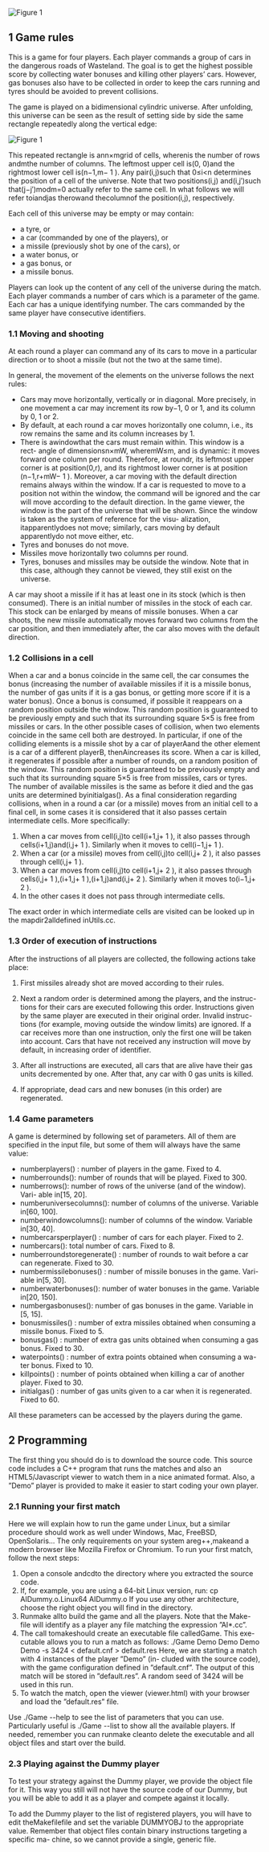 ![Figure 1](https://github.com/bouhormq/MADMAX/blob/main/mad-max-banner.png)

## 1 Game rules

This is a game for four players. Each player commands a group of cars in the
dangerous roads of Wasteland. The goal is to get the highest possible score by
collecting water bonuses and killing other players’ cars. However, gas bonuses
also have to be collected in order to keep the cars running and tyres should be
avoided to prevent collisions.

The game is played on a bidimensional cylindric universe. After unfolding,
this universe can be seen as the result of setting side by side the same rectangle
repeatedly along the vertical edge:

![Figure 1](https://github.com/bouhormq/MADMAX/blob/main/Figure%201.PNG)

This repeated rectangle is ann×mgrid of cells, wherenis the number
of rows andmthe number of columns. The leftmost upper cell is(0, 0)and
the rightmost lower cell is(n−1,m− 1 ). Any pair(i,j)such that 0≤i<n
determines the position of a cell of the universe. Note that two positions(i,j)
and(i,j′)such that(j−j′)modm=0 actually refer to the same cell. In what
follows we will refer toiandjas therowand thecolumnof the position(i,j),
respectively.


Each cell of this universe may be empty or may contain:

- a tyre, or
- a car (commanded by one of the players), or
- a missile (previously shot by one of the cars), or
- a water bonus, or
- a gas bonus, or
- a missile bonus.

Players can look up the content of any cell of the universe during the match.
Each player commands a number of cars which is a parameter of the game.
Each car has a unique identifying number. The cars commanded by the same
player have consecutive identifiers.

### 1.1 Moving and shooting

At each round a player can command any of its cars to move in a particular
direction or to shoot a missile (but not the two at the same time).

In general, the movement of the elements on the universe follows the next
rules:

- Cars may move horizontally, vertically or in diagonal. More precisely, in
    one movement a car may increment its row by−1, 0 or 1, and its column
    by 0, 1 or 2.
- By default, at each round a car moves horizontally one column, i.e., its
    row remains the same and its column increases by 1.
- There is awindowthat the cars must remain within. This window is a rect-
    angle of dimensionsn×mW, wheremW≤m, and is dynamic: it moves
    forward one column per round. Therefore, at roundr, its leftmost upper
    corner is at position(0,r), and its rightmost lower corner is at position
    (n−1,r+mW− 1 ). Moreover, a car moving with the default direction
    remains always within the window.
    If a car is requested to move to a position not within the window, the
    command will be ignored and the car will move according to the default
    direction.
    In the game viewer, the window is the part of the universe that will be
    shown. Since the window is taken as the system of reference for the visu-
    alization, itapparentlydoes not move; similarly, cars moving by default
    apparentlydo not move either, etc.
- Tyres and bonuses do not move.
- Missiles move horizontally two columns per round.
- Tyres, bonuses and missiles may be outside the window. Note that in this
    case, although they cannot be viewed, they still exist on the universe.

A car may shoot a missile if it has at least one in its stock (which is then
consumed). There is an initial number of missiles in the stock of each car. This
stock can be enlarged by means of missile bonuses. When a car shoots, the new
missile automatically moves forward two columns from the car position, and
then immediately after, the car also moves with the default direction.


### 1.2 Collisions in a cell

When a car and a bonus coincide in the same cell, the car consumes the bonus
(increasing the number of available missiles if it is a missile bonus, the number
of gas units if it is a gas bonus, or getting more score if it is a water bonus). Once
a bonus is consumed, if possible it reappears on a random position outside the
window. This random position is guaranteed to be previously empty and such
that its surrounding square 5×5 is free from missiles or cars.
In the other possible cases of collision, when two elements coincide in the
same cell both are destroyed. In particular, if one of the colliding elements is
a missile shot by a car of playerAand the other element is a car of a different
playerB, thenAincreases its score.
When a car is killed, it regenerates if possible after a number of rounds,
on a random position of the window. This random position is guaranteed to
be previously empty and such that its surrounding square 5×5 is free from
missiles, cars or tyres. The number of available missiles is the same as before it
died and the gas units are determined byinitialgas().
As a final consideration regarding collisions, when in a round a car (or a
missile) moves from an initial cell to a final cell, in some cases it is considered
that it also passes certain intermediate cells. More specifically:

1. When a car moves from cell(i,j)to cell(i+1,j+ 1 ), it also passes through
    cells(i+1,j)and(i,j+ 1 ). Similarly when it moves to cell(i−1,j+ 1 ).
2. When a car (or a missile) moves from cell(i,j)to cell(i,j+ 2 ), it also
    passes through cell(i,j+ 1 ).
3. When a car moves from cell(i,j)to cell(i+1,j+ 2 ), it also passes through
    cells(i,j+ 1 ),(i+1,j+ 1 ),(i+1,j)and(i,j+ 2 ). Similarly when it moves
    to(i−1,j+ 2 ).
4. In the other cases it does not pass through intermediate cells.

The exact order in which intermediate cells are visited can be looked up in
the mapdir2alldefined inUtils.cc.

### 1.3 Order of execution of instructions

After the instructions of all players are collected, the following actions take
place:

1. First missiles already shot are moved according to their rules.
2. Next a random order is determined among the players, and the instruc-
    tions for their cars are executed following this order. Instructions given
    by the same player are executed in their original order. Invalid instruc-
    tions (for example, moving outside the window limits) are ignored. If a
    car receives more than one instruction, only the first one will be taken
    into account. Cars that have not received any instruction will move by
    default, in increasing order of identifier.

3. After all instructions are executed, all cars that are alive have their gas
    units decremented by one. After that, any car with 0 gas units is killed.
4. If appropriate, dead cars and new bonuses (in this order) are regenerated.

### 1.4 Game parameters

A game is determined by following set of parameters. All of them are specified
in the input file, but some of them will always have the same value:

- numberplayers() : number of players in the game. Fixed to 4.
- numberrounds(): number of rounds that will be played. Fixed to 300.
- numberrows(): number of rows of the universe (and of the window). Vari-
    able in[15, 20].
- numberuniversecolumns(): number of columns of the universe. Variable
    in[60, 100].
- numberwindowcolumns(): number of columns of the window. Variable
    in[30, 40].
- numbercarsperplayer() : number of cars for each player. Fixed to 2.
- numbercars(): total number of cars. Fixed to 8.
- numberroundstoregenerate() : number of rounds to wait before a car can
    regenerate. Fixed to 30.
- numbermissilebonuses() : number of missile bonuses in the game. Vari-
    able in[5, 30].
- numberwaterbonuses(): number of water bonuses in the game. Variable
    in[20, 150].
- numbergasbonuses(): number of gas bonuses in the game. Variable in
    [5, 15].
- bonusmissiles() : number of extra missiles obtained when consuming a
    missile bonus. Fixed to 5.
- bonusgas() : number of extra gas units obtained when consuming a gas
    bonus. Fixed to 30.
- waterpoints() : number of extra points obtained when consuming a wa-
    ter bonus. Fixed to 10.
- killpoints() : number of points obtained when killing a car of another
    player. Fixed to 30.
- initialgas() : number of gas units given to a car when it is regenerated.
    Fixed to 60.


All these parameters can be accessed by the players during the game.


## 2 Programming

The first thing you should do is to download the source code. This source code
includes a C++ program that runs the matches and also an HTML5/Javascript
viewer to watch them in a nice animated format. Also, a ”Demo” player is
provided to make it easier to start coding your own player.

### 2.1 Running your first match

Here we will explain how to run the game under Linux, but a similar procedure
should work as well under Windows, Mac, FreeBSD, OpenSolaris... The only
requirements on your system areg++,makeand a modern browser like Mozilla
Firefox or Chromium.
To run your first match, follow the next steps:

1. Open a console andcdto the directory where you extracted the source
    code.
2. If, for example, you are using a 64-bit Linux version, run:
    cp AIDummy.o.Linux64 AIDummy.o
    If you use any other architecture, choose the right object you will find in
    the directory.
3. Runmake allto build the game and all the players. Note that the Make-
    file will identify as a player any file matching the expression ”AI*.cc”.
4. The call tomakeshould create an executable file calledGame. This exe-
    cutable allows you to run a match as follows:
    ./Game Demo Demo Demo Demo -s 3424 < default.cnf > default.res
    Here, we are starting a match with 4 instances of the player ”Demo” (in-
    cluded with the source code), with the game configuration defined in
    ”default.cnf”. The output of this match will be stored in ”default.res”.
    A random seed of 3424 will be used in this run.
5. To watch the match, open the viewer (viewer.html) with your browser
    and load the ”default.res” file.

Use
./Game --help
to see the list of parameters that you can use. Particularly useful is
./Game --list
to show all the available players.
If needed, remember you can runmake cleanto delete the executable and
all object files and start over the build.


### 2.3 Playing against the Dummy player

To test your strategy against the Dummy player, we provide the object file for
it. This way you still will not have the source code of our Dummy, but you will
be able to add it as a player and compete against it locally.

To add the Dummy player to the list of registered players, you will have to
edit theMakefilefile and set the variable DUMMYOBJ to the appropriate value.
Remember that object files contain binary instructions targeting a specific ma-
chine, so we cannot provide a single, generic file.
